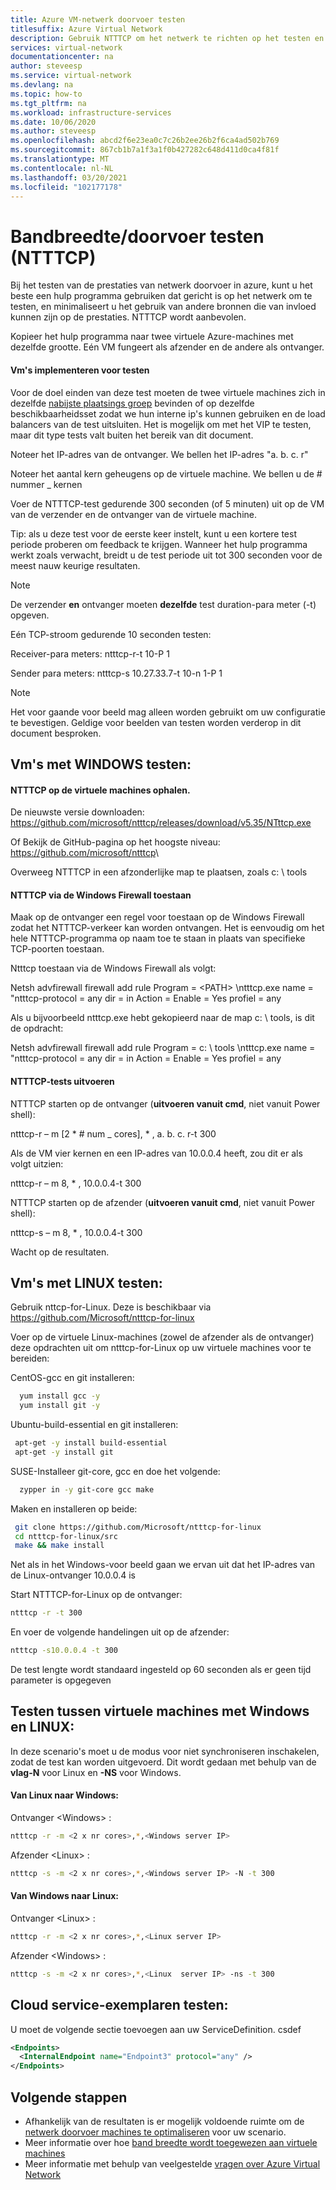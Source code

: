 ```yaml
---
title: Azure VM-netwerk doorvoer testen
titlesuffix: Azure Virtual Network
description: Gebruik NTTTCP om het netwerk te richten op het testen en Minimaliseer het gebruik van andere bronnen die van invloed kunnen zijn op de prestaties.
services: virtual-network
documentationcenter: na
author: steveesp
ms.service: virtual-network
ms.devlang: na
ms.topic: how-to
ms.tgt_pltfrm: na
ms.workload: infrastructure-services
ms.date: 10/06/2020
ms.author: steveesp
ms.openlocfilehash: abcd2f6e23ea0c7c26b2ee26b2f6ca4ad502b769
ms.sourcegitcommit: 867cb1b7a1f3a1f0b427282c648d411d0ca4f81f
ms.translationtype: MT
ms.contentlocale: nl-NL
ms.lasthandoff: 03/20/2021
ms.locfileid: "102177178"
---
```

# <a name="bandwidththroughput-testing-ntttcp"></a>Bandbreedte/doorvoer testen (NTTTCP)

Bij het testen van de prestaties van netwerk doorvoer in azure, kunt u het beste een hulp programma gebruiken dat gericht is op het netwerk om te testen, en minimaliseert u het gebruik van andere bronnen die van invloed kunnen zijn op de prestaties. NTTTCP wordt aanbevolen.

Kopieer het hulp programma naar twee virtuele Azure-machines met dezelfde grootte. Eén VM fungeert als afzender en de andere als ontvanger.

#### <a name="deploying-vms-for-testing"></a>Vm's implementeren voor testen
Voor de doel einden van deze test moeten de twee virtuele machines zich in dezelfde [nabijste plaatsings groep](../virtual-machines/co-location.md) bevinden of op dezelfde beschikbaarheidsset zodat we hun interne ip's kunnen gebruiken en de load balancers van de test uitsluiten. Het is mogelijk om met het VIP te testen, maar dit type tests valt buiten het bereik van dit document.

Noteer het IP-adres van de ontvanger. We bellen het IP-adres "a. b. c. r"

Noteer het aantal kern geheugens op de virtuele machine. We bellen u de \# nummer \_ kernen

Voer de NTTTCP-test gedurende 300 seconden (of 5 minuten) uit op de VM van de verzender en de ontvanger van de virtuele machine.

Tip: als u deze test voor de eerste keer instelt, kunt u een kortere test periode proberen om feedback te krijgen. Wanneer het hulp programma werkt zoals verwacht, breidt u de test periode uit tot 300 seconden voor de meest nauw keurige resultaten.

> [!NOTE]
> De verzender **en** ontvanger moeten **dezelfde** test duration-para meter (-t) opgeven.

Eén TCP-stroom gedurende 10 seconden testen:

Receiver-para meters: ntttcp-r-t 10-P 1

Sender para meters: ntttcp-s 10.27.33.7-t 10-n 1-P 1

> [!NOTE]
> Het voor gaande voor beeld mag alleen worden gebruikt om uw configuratie te bevestigen. Geldige voor beelden van testen worden verderop in dit document besproken.

## <a name="testing-vms-running-windows"></a>Vm's met WINDOWS testen:

#### <a name="get-ntttcp-onto-the-vms"></a>NTTTCP op de virtuele machines ophalen.

De nieuwste versie downloaden: https://github.com/microsoft/ntttcp/releases/download/v5.35/NTttcp.exe

Of Bekijk de GitHub-pagina op het hoogste niveau: <https://github.com/microsoft/ntttcp>\

Overweeg NTTTCP in een afzonderlijke map te plaatsen, zoals c: \\ tools

#### <a name="allow-ntttcp-through-the-windows-firewall"></a>NTTTCP via de Windows Firewall toestaan
Maak op de ontvanger een regel voor toestaan op de Windows Firewall zodat het NTTTCP-verkeer kan worden ontvangen. Het is eenvoudig om het hele NTTTCP-programma op naam toe te staan in plaats van specifieke TCP-poorten toestaan.

Ntttcp toestaan via de Windows Firewall als volgt:

Netsh advfirewall firewall add rule Program = \<PATH\> \\ntttcp.exe name = "ntttcp-protocol = any dir = in Action = Enable = Yes profiel = any

Als u bijvoorbeeld ntttcp.exe hebt gekopieerd naar de map c: \\ tools, is dit de opdracht: 

Netsh advfirewall firewall add rule Program = c: \\ tools \\ntttcp.exe name = "ntttcp-protocol = any dir = in Action = Enable = Yes profiel = any

#### <a name="running-ntttcp-tests"></a>NTTTCP-tests uitvoeren

NTTTCP starten op de ontvanger (**uitvoeren vanuit cmd**, niet vanuit Power shell):

ntttcp-r – m [2 \* \# num \_ cores], \* , a. b. c. r-t 300

Als de VM vier kernen en een IP-adres van 10.0.0.4 heeft, zou dit er als volgt uitzien:

ntttcp-r – m 8, \* , 10.0.0.4-t 300


NTTTCP starten op de afzender (**uitvoeren vanuit cmd**, niet vanuit Power shell):

ntttcp-s – m 8, \* , 10.0.0.4-t 300 

Wacht op de resultaten.


## <a name="testing-vms-running-linux"></a>Vm's met LINUX testen:

Gebruik nttcp-for-Linux. Deze is beschikbaar via <https://github.com/Microsoft/ntttcp-for-linux>

Voer op de virtuele Linux-machines (zowel de afzender als de ontvanger) deze opdrachten uit om ntttcp-for-Linux op uw virtuele machines voor te bereiden:

CentOS-gcc en git installeren:
``` bash
  yum install gcc -y  
  yum install git -y
```
Ubuntu-build-essential en git installeren:
``` bash
 apt-get -y install build-essential  
 apt-get -y install git
```
SUSE-Installeer git-core, gcc en doe het volgende:
``` bash
  zypper in -y git-core gcc make
```
Maken en installeren op beide:
``` bash
 git clone https://github.com/Microsoft/ntttcp-for-linux
 cd ntttcp-for-linux/src
 make && make install
```

Net als in het Windows-voor beeld gaan we ervan uit dat het IP-adres van de Linux-ontvanger 10.0.0.4 is

Start NTTTCP-for-Linux op de ontvanger:

``` bash
ntttcp -r -t 300
```

En voer de volgende handelingen uit op de afzender:

``` bash
ntttcp -s10.0.0.4 -t 300
```
 
De test lengte wordt standaard ingesteld op 60 seconden als er geen tijd parameter is opgegeven

## <a name="testing-between-vms-running-windows-and-linux"></a>Testen tussen virtuele machines met Windows en LINUX:

In deze scenario's moet u de modus voor niet synchroniseren inschakelen, zodat de test kan worden uitgevoerd. Dit wordt gedaan met behulp van de **vlag-N** voor Linux en **-NS** voor Windows.

#### <a name="from-linux-to-windows"></a>Van Linux naar Windows:

Ontvanger \<Windows> :

``` bash
ntttcp -r -m <2 x nr cores>,*,<Windows server IP>
```

Afzender \<Linux> :

``` bash
ntttcp -s -m <2 x nr cores>,*,<Windows server IP> -N -t 300
```

#### <a name="from-windows-to-linux"></a>Van Windows naar Linux:

Ontvanger \<Linux> :

``` bash
ntttcp -r -m <2 x nr cores>,*,<Linux server IP>
```

Afzender \<Windows> :

``` bash
ntttcp -s -m <2 x nr cores>,*,<Linux  server IP> -ns -t 300
```
## <a name="testing-cloud-service-instances"></a>Cloud service-exemplaren testen:
U moet de volgende sectie toevoegen aan uw ServiceDefinition. csdef
```xml
<Endpoints>
  <InternalEndpoint name="Endpoint3" protocol="any" />
</Endpoints> 
```

## <a name="next-steps"></a>Volgende stappen
* Afhankelijk van de resultaten is er mogelijk voldoende ruimte om de [netwerk doorvoer machines te optimaliseren](virtual-network-optimize-network-bandwidth.md) voor uw scenario.
* Meer informatie over hoe [band breedte wordt toegewezen aan virtuele machines](virtual-machine-network-throughput.md)
* Meer informatie met behulp van veelgestelde [vragen over Azure Virtual Network](virtual-networks-faq.md)
